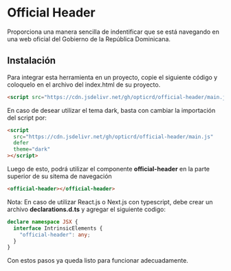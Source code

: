 # Official Header

Proporciona una manera sencilla de indentificar que se está navegando en una web oficial del Gobierno de la República Dominicana.

## Instalación

Para integrar esta herramienta en un proyecto, copie el siguiente código y coloquelo en el archivo del index.html de su proyecto.

```html
<script src="https://cdn.jsdelivr.net/gh/opticrd/official-header/main.js" defer></script>
```

En caso de desear utilizar el tema dark, basta con cambiar la importación del script por:

```html
<script
  src="https://cdn.jsdelivr.net/gh/opticrd/official-header/main.js"
  defer
  theme="dark"
></script>
```

Luego de esto, podrá utilizar el componente **official-header** en la parte superior de su sitema de navegación

```html
<official-header></official-header>
```

Nota: En caso de utilizar React.js o Next.js con typescript, debe crear un archivo **declarations.d.ts** y agregar el siguiente codigo:

```typescript
declare namespace JSX {
  interface IntrinsicElements {
    "official-header": any;
  }
}
```

Con estos pasos ya queda listo para funcionar adecuadamente.
